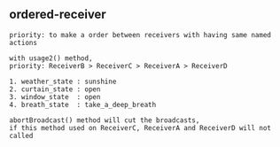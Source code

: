 ## ordered-receiver

``
priority: to make a order between receivers with having same named actions
``

```
with usage2() method,
priority: ReceiverB > ReceiverC > ReceiverA > ReceiverD

1. weather_state : sunshine 
2. curtain_state : open 
3. window_state  : open 
4. breath_state  : take_a_deep_breath

abortBroadcast() method will cut the broadcasts,
if this method used on ReceiverC, ReceiverA and ReceiverD will not called
```